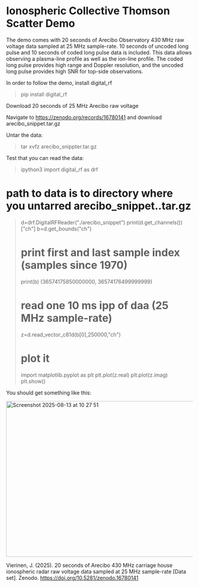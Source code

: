 # Ionospheric Collective Thomson Scatter Demo

The demo comes with 20 seconds of Arecibo Observatory 430 MHz raw voltage data sampled at 25 MHz sample-rate. 10 seconds of uncoded long pulse and 10 seconds of coded long pulse data is included. This data allows observing a plasma-line profile as well as the ion-line profile. The coded long pulse provides high range and Doppler resolution, and the uncoded long pulse provides high SNR for top-side observations.

In order to follow the demo, install digital_rf

> pip install digital_rf

Download 20 seconds of 25 MHz Arecibo raw voltage

Navigate to https://zenodo.org/records/16780141 and download arecibo_snippet.tar.gz

Untar the data:

> tar xvfz arecibo_snippter.tar.gz

Test that you can read the data:

> ipython3 
> import digital_rf as drf
# path to data is to directory where you untarred arecibo_snippet..tar.gz 
> d=drf.DigitalRFReader("./arecibo_snippet")
> print(d.get_channels())
["ch"]
> b=d.get_bounds("ch")
> # print first and last sample index (samples since 1970)
> print(b)
(36574175850000000, 36574176499999999)
> # read one 10 ms ipp of daa (25 MHz sample-rate) 
> z=d.read_vector_c81d(b[0],250000,"ch")
> # plot it
> import matplotlib.pyplot as plt
> plt.plot(z.real)
> plt.plot(z.imag)
> plt.show()

You should get something like this:

<img width="584" height="421" alt="Screenshot 2025-08-13 at 10 27 51" src="https://github.com/user-attachments/assets/4854a6bd-ca5e-4af2-adee-5c69fb8f52e0" />


Vierinen, J. (2025). 20 seconds of Arecibo 430 MHz carriage house ionospheric radar raw voltage data sampled at 25 MHz sample-rate [Data set]. Zenodo. https://doi.org/10.5281/zenodo.16780141
